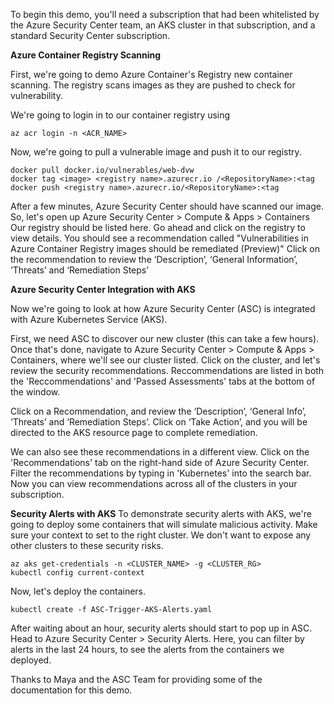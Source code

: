To begin this demo, you'll need a subscription that had been whitelisted by the Azure Security Center team, an AKS cluster in that subscription, and a standard Security Center subscription.

**Azure Container Registry Scanning**

First, we're going to demo Azure Container's Registry new container scanning. The registry scans images as they are pushed to check for vulnerability. 

We're going to login in to our container registry using

```
az acr login -n <ACR_NAME>
````

Now, we're going to pull a vulnerable image and push it to our registry.

```
docker pull docker.io/vulnerables/web-dvw
docker tag <image> <registry name>.azurecr.io /<RepositoryName>:<tag
docker push <registry name>.azurecr.io/<RepositoryName>:<tag
```

After a few minutes, Azure Security Center should have scanned our image. So, let's open up Azure Security Center > Compute & Apps > Containers
Our registry should be listed here. Go ahead and click on the registry to view details. You should see a recommendation called "Vulnerabilities in Azure Container Registry images should be remediated (Preview)" 
Click on the recommendation to review the ‘Description’, ‘General Information’, ‘Threats’ and ‘Remediation Steps’ 




**Azure Security Center Integration with AKS**

Now we're going to look at how Azure Security Center (ASC) is integrated with Azure Kubernetes Service (AKS).

First, we need ASC to discover our new cluster (this can take a few hours). 
Once that's done, navigate to Azure Security Center > Compute & Apps > Containers, where we'll see our cluster listed.
Click on the cluster, and let's review the security recommendations.
Reccommendations are listed in both the 'Reccommendations' and 'Passed Assessments' tabs at the bottom of the window.

Click on a Recommendation, and review the ‘Description’, ‘General Info’, ‘Threats’ and ‘Remediation Steps’.
Click on ‘Take Action’, and you will be directed to the AKS resource page to complete remediation.

We can also see these recommendations in a different view. Click on the 'Recommendations' tab on the right-hand side of Azure Security Center. Filter the recommendations by typing in 'Kubernetes' into the search bar. Now you can view recommendations across all of the clusters in your subscription.

**Security Alerts with AKS**
 To demonstrate security alerts with AKS, we're going to deploy some containers that will simulate malicious activity. Make sure your context to set to the right cluster. We don't want to expose any other clusters to these security risks.

 ```
 az aks get-credentials -n <CLUSTER_NAME> -g <CLUSTER_RG>
 kubectl config current-context
 ```

Now, let's deploy the containers.
```
kubectl create -f ASC-Trigger-AKS-Alerts.yaml
```

After waiting about an hour, security alerts should start to pop up in ASC. Head to Azure Security Center > Security Alerts. Here, you can filter by alerts in the last 24 hours, to see the alerts from the containers we deployed.


Thanks to Maya and the ASC Team for providing some of the documentation for this demo. 